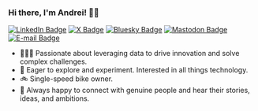 ### Hi there, I'm Andrei! 👋🏼

[![LinkedIn Badge](https://img.shields.io/badge/LinkedIn-@abciobanu-0a66c2)](https://www.linkedin.com/in/abciobanu)
[![X Badge](https://img.shields.io/badge/X-@abciobanu-000000)](https://x.com/abciobanu)
[![Bluesky Badge](https://img.shields.io/badge/Bluesky-@abciobanu-1d9bf0)](https://bsky.app/profile/abciobanu.bsky.social)
[![Mastodon Badge](https://img.shields.io/badge/Mastodon-@abciobanu-595aff)](https://hachyderm.io/@abciobanu)
[![E-mail Badge](https://img.shields.io/badge/E--mail-cb.andreibogdan@gmail.com-0c2543)](mailto:cb.andreibogdan@gmail.com)

- 👨🏻‍💻 Passionate about leveraging data to drive innovation and solve complex challenges.
- 🔭 Eager to explore and experiment. Interested in all things technology.
- 🚲 Single-speed bike owner.
- 💬 Always happy to connect with genuine people and hear their stories, ideas, and ambitions.
